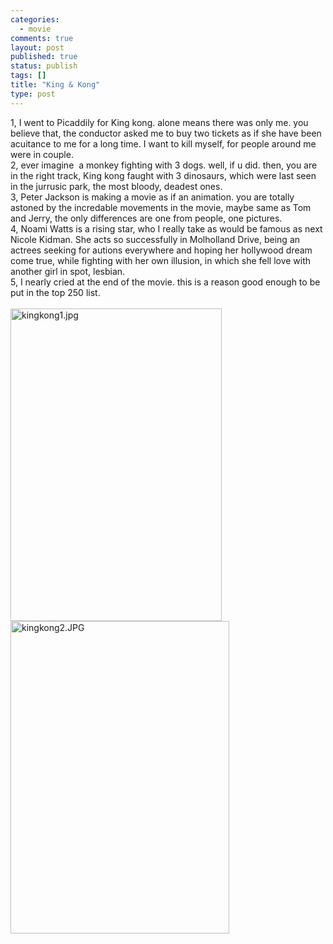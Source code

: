 ```yaml
--- 
categories: 
  - movie
comments: true
layout: post
published: true
status: publish
tags: []
title: "King & Kong"
type: post
---
```

<div id="msgcns!3725CC0EE38B1F6!721" class="bvMsg">1, I went to Picaddily for King kong. alone means there was only me. you believe that, the conductor asked me to buy two tickets as if she have been acuitance to me for a long time. I want to kill myself, for people around me were in couple.<br>2, ever imagine  a monkey fighting with 3 dogs. well, if u did. then, you are in the right track, King kong faught with 3 dinosaurs, which were last seen in the jurrusic park, the most bloody, deadest ones.<br>3, Peter Jackson is making a movie as if an animation. you are totally astoned by the incredable movements in the movie, maybe same as Tom and Jerry, the only differences are one from people, one pictures.<br>4, Noami Watts is a rising star, who I really take as would be famous as next Nicole Kidman. She acts so successfully in Molholland Drive, being an actrees seeking for autions everywhere and hoping her hollywood dream come true, while fighting with her own illusion, in which she fell love with another girl in spot, lesbian.<br>5, I nearly cried at the end of the movie. this is a reason good enough to be put in the top 250 list.<br><br><a href="http://www.flickr.com/photos/pennyg/85421510/" title="Photo Sharing"><img src="http://static.flickr.com/41/85421510_97e8d931a6.jpg" alt="kingkong1.jpg" height="500" width="338"></a><br><a href="http://www.flickr.com/photos/pennyg/85421518/" title="Photo Sharing"><img src="http://static.flickr.com/42/85421518_3b385b6f38.jpg" alt="kingkong2.JPG" height="500" width="350"></a>
</div>
